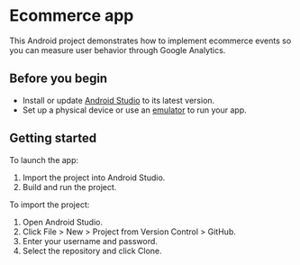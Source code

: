 # Ecommerce app
This Android project demonstrates how to implement ecommerce events so you can measure user behavior through Google Analytics.

## Before you begin
* Install or update [Android Studio](https://developer.android.com/sdk) to its latest version.
* Set up a physical device or use an [emulator](https://developer.android.com/studio/run/managing-avds) to run your app.

## Getting started

To launch the app:

1. Import the project into Android Studio.
1. Build and run the project.

To import the project:

1. Open Android Studio.
1. Click File > New > Project from Version Control > GitHub. 
1. Enter your username and password.
1. Select the repository and click Clone.
